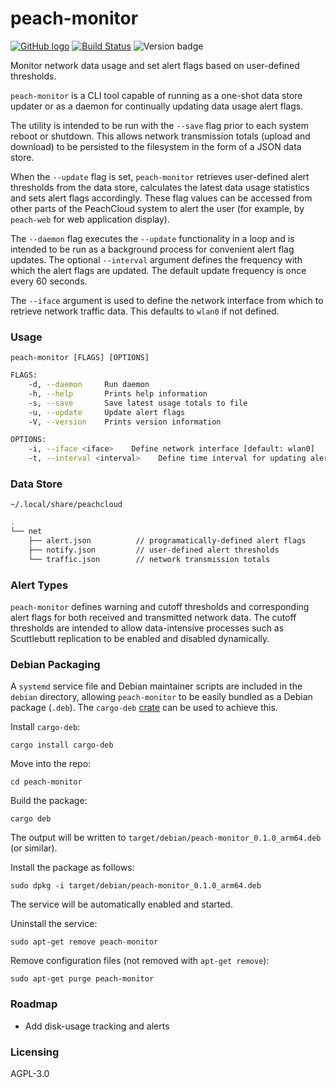# peach-monitor

[![GitHub logo](/assets/github_logo.png "peach-monitor GitHub repository")](https://github.com/peachcloud/peach-monitor) [![Build Status](https://travis-ci.com/peachcloud/peach-web.svg?branch=master)](https://travis-ci.com/peachcloud/peach-web) ![Version badge](https://img.shields.io/badge/version-0.1.0-<COLOR>.svg)

Monitor network data usage and set alert flags based on user-defined thresholds.

`peach-monitor` is a CLI tool capable of running as a one-shot data store updater or as a daemon for continually updating data usage alert flags.

The utility is intended to be run with the `--save` flag prior to each system reboot or shutdown. This allows network transmission totals (upload and download) to be persisted to the filesystem in the form of a JSON data store.

When the `--update` flag is set, `peach-monitor` retrieves user-defined alert thresholds from the data store, calculates the latest data usage statistics and sets alert flags accordingly. These flag values can be accessed from other parts of the PeachCloud system to alert the user (for example, by `peach-web` for web application display).

The `--daemon` flag executes the `--update` functionality in a loop and is intended to be run as a background process for convenient alert flag updates. The optional `--interval` argument defines the frequency with which the alert flags are updated. The default update frequency is once every 60 seconds.

The `--iface` argument is used to define the network interface from which to retrieve network traffic data. This defaults to `wlan0` if not defined.

### Usage

`peach-monitor [FLAGS] [OPTIONS]`

```bash
FLAGS:
    -d, --daemon     Run daemon
    -h, --help       Prints help information
    -s, --save       Save latest usage totals to file
    -u, --update     Update alert flags
    -V, --version    Prints version information

OPTIONS:
    -i, --iface <iface>    Define network interface [default: wlan0]
    -t, --interval <interval>    Define time interval for updating alert flags (seconds) [default: 60]
```

### Data Store

`~/.local/share/peachcloud`

```bash
.
└── net
    ├── alert.json          // programatically-defined alert flags
    ├── notify.json         // user-defined alert thresholds
    └── traffic.json        // network transmission totals
```

### Alert Types

`peach-monitor` defines warning and cutoff thresholds and corresponding alert flags for both received and transmitted network data. The cutoff thresholds are intended to allow data-intensive processes such as Scuttlebutt replication to be enabled and disabled dynamically.

### Debian Packaging

A `systemd` service file and Debian maintainer scripts are included in the `debian` directory, allowing `peach-monitor` to be easily bundled as a Debian package (`.deb`). The `cargo-deb` [crate](https://crates.io/crates/cargo-deb) can be used to achieve this.

Install `cargo-deb`:

`cargo install cargo-deb`

Move into the repo:

`cd peach-monitor`

Build the package:

`cargo deb`

The output will be written to `target/debian/peach-monitor_0.1.0_arm64.deb` (or similar).

Install the package as follows:

`sudo dpkg -i target/debian/peach-monitor_0.1.0_arm64.deb`

The service will be automatically enabled and started.

Uninstall the service:

`sudo apt-get remove peach-monitor`

Remove configuration files (not removed with `apt-get remove`):

`sudo apt-get purge peach-monitor`

### Roadmap

- Add disk-usage tracking and alerts  

### Licensing

AGPL-3.0
